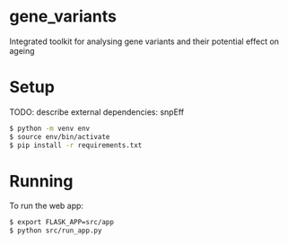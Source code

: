 # gene_variants
Integrated toolkit for analysing gene variants and their potential effect on ageing

# Setup

TODO: describe external dependencies: snpEff

```bash
$ python -m venv env
$ source env/bin/activate
$ pip install -r requirements.txt
```

# Running

To run the web app:

```bash
$ export FLASK_APP=src/app
$ python src/run_app.py
```